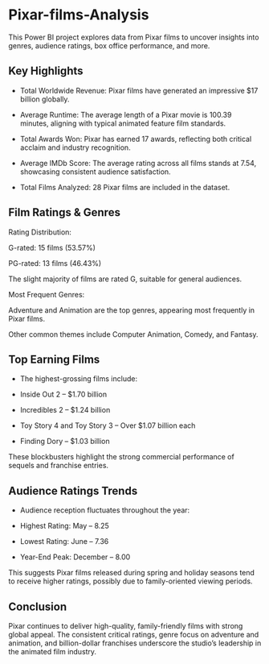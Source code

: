 # Pixar-films-Analysis
This Power BI project explores data from Pixar films to uncover insights into genres, audience ratings, box office performance, and more.

## Key Highlights
- Total Worldwide Revenue: Pixar films have generated an impressive $17 billion globally.

- Average Runtime: The average length of a Pixar movie is 100.39 minutes, aligning with typical animated feature film standards.

- Total Awards Won: Pixar has earned 17 awards, reflecting both critical acclaim and industry recognition.

- Average IMDb Score: The average rating across all films stands at 7.54, showcasing consistent audience satisfaction.

- Total Films Analyzed: 28 Pixar films are included in the dataset.

 ## Film Ratings & Genres
Rating Distribution:

G-rated: 15 films (53.57%)

PG-rated: 13 films (46.43%)

The slight majority of films are rated G, suitable for general audiences.

Most Frequent Genres:

Adventure and Animation are the top genres, appearing most frequently in Pixar films.

Other common themes include Computer Animation, Comedy, and Fantasy.


## Top Earning Films
- The highest-grossing films include:

- Inside Out 2 – $1.70 billion

- Incredibles 2 – $1.24 billion

- Toy Story 4 and Toy Story 3 – Over $1.07 billion each

- Finding Dory – $1.03 billion

These blockbusters highlight the strong commercial performance of sequels and franchise entries.


## Audience Ratings Trends
- Audience reception fluctuates throughout the year:

- Highest Rating: May – 8.25

- Lowest Rating: June – 7.36

- Year-End Peak: December – 8.00

This suggests Pixar films released during spring and holiday seasons tend to receive higher ratings, possibly due to family-oriented viewing periods.

## Conclusion
Pixar continues to deliver high-quality, family-friendly films with strong global appeal. The consistent critical ratings, genre focus on adventure and animation, and billion-dollar franchises underscore the studio’s leadership in the animated film industry.




